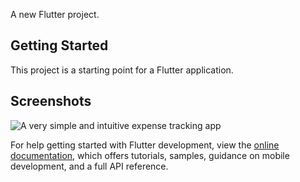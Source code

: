 A new Flutter project.

## Getting Started

This project is a starting point for a Flutter application.

## Screenshots
![A very simple and intuitive expense tracking app](https://github.com/user-attachments/assets/7974df84-d281-4c71-824e-4ba64e1d4313)

For help getting started with Flutter development, view the
[online documentation](https://docs.flutter.dev/), which offers tutorials,
samples, guidance on mobile development, and a full API reference.
